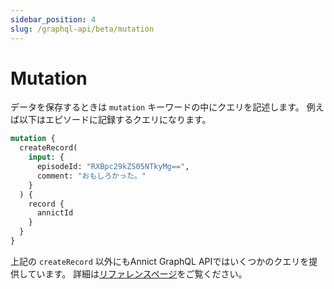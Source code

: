 ```yaml
---
sidebar_position: 4
slug: /graphql-api/beta/mutation
---
```


# Mutation

データを保存するときは `mutation` キーワードの中にクエリを記述します。
例えば以下はエピソードに記録するクエリになります。

```graphql
mutation {
  createRecord(
    input: {
      episodeId: "RXBpc29kZS05NTkyMg==",
      comment: "おもしろかった。"
    }
  ) {
    record {
      annictId
    }
  }
}
```

上記の `createRecord` 以外にもAnnict GraphQL APIではいくつかのクエリを提供しています。
詳細は<a href="/docs/graphql-api/beta/reference/operation/mutation/">リファレンスページ</a>をご覧ください。
